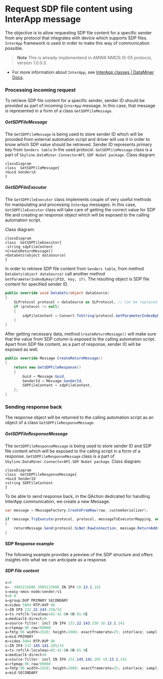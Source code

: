 # Request SDP file content using InterApp message
The objective is to allow requesting SDP file content for a specific sender from any protocol that integrates with device which supports SDP files. `InterApp` framework is used in order to make this way of communication possible. 
> **Note**
> This is already implementend in AMWA NMOS IS-05 protocol, version 1.0.0.3.
* For more information about `InterApp`, see [InterApp classes | DataMiner Docs](https://docs.dataminer.services/develop/devguide/ClassLibrary/ClassLibraryInterAppClasses.html).
### Processing incoming request
To retrieve SDP file content for a specific sender, sender ID should be provided as part of incoming `InterApp` message. In this case, that message is represented in a form of a class `GetSDPFileMessage`.
##### GetSDPFileMessage
The `GetSDPFileMessage` is being used to store sender ID which will be provided from external automation script and driver will use it in order to know which SDP value should be retrieved. Sender ID represents primary key from `Senders table` in the used protocol. `GetSDPFileMessage` class is a part of `Skyline.DataMiner.ConnectorAPI.SDP NuGet package`.
Class diagram
```mermaid
classDiagram
class  GetSDPFileMessage{
+Guid Senderid
}
```
##### GetSDPFileExecutor
The `GetSDPFileExecutor` class implements couple of very useful methods for manipulating and processing `InterApp` messages. In this case, `GetSDPFileExecutor` class will take care of getting the correct value for SDP file and creating an response object which will be exposed to the calling automation script.

Class diagram:
```mermaid
classDiagram
class  GetSDPFileExecutor{
-string sdpFileContent
+CreateReturnMessage()
+DataGets(object dataSource)
}
```
In order to retrieve SDP file content from `Senders table`, from method `DataGets(object dataSource)` call another method `GetParameterIndexByKey(iPID, key, iY)`. The resulting object is SDP file content for specified sender ID.
```csharp
public override void DataGets(object dataSource)
{
	SLProtocol protocol = dataSource as SLProtocol; // Can be replaced if other dataSource type is used.
	if (protocol != null)
	{
		sdpFileContent = Convert.ToString(protocol.GetParameterIndexByKey(Parameter.Senders.tablePid, Convert.ToString(Message.SenderId), Parameter.Senders.Idx.senderssdpfile_string_315 + 1));
	}
}
```
After getting necessary data, method `CreateReturnMessage()` will make sure that the value from SDP column is exposed to the calling automation script. Apart from SDP file content, as a part of response, sender ID will be exposed as well.
```csharp
public override Message CreateReturnMessage()
{
	return new GetSDPFileResponse()
	{
		Guid = Message.Guid,
		SenderId = Message.SenderId,
		SDPFileContent = sdpFileContent,
	};
}
```
### Sending response back
The response object will be returned to the calling automation script as an object of a class `GetSDPFileResponseMessage`. 
##### GetSDPFileResponseMessage
The `GetSDPFileResponseMessage` is being used to store sender ID and SDP file content which will be exposed to the calling script in a form of a response. `GetSDPFileResponseMessage` class is a part of `Skyline.DataMiner.ConnectorAPI.SDP NuGet package`.
Class diagram:
```mermaid
classDiagram
class  GetSDPFileResponseMessage{
+Guid SenderId
+string SDPFileContent
}
```
To be able to send response back, in the QAction dedicated for handling InterApp communication, we create a new Message.
```csharp
var message = MessageFactory.CreateFromRaw(raw, customSerializer);

if (message.TryExecute(protocol, protocol, messageToExecutorMapping, out Message returnMessage) && returnMessage != null)
{
	returnMessage.Send(protocol.SLNet.RawConnection, message.ReturnAddress.AgentId, message.ReturnAddress.ElementId, message.ReturnAddress.ParameterId, customSerializer);
}
```
#### SDP Response example
The following example provides a preview of the SDP structure and offers insights into what we can anticipate as a response.
##### SDP File content
```csharp
v=0
o=- 3905215086 3905215086 IN IP4 10.13.1.142
s=easy-nmos-node/sender/v1
t=0 0
a=group:DUP PRIMARY SECONDARY
m=video 5004 RTP/AVP 96
c=IN IP4 232.22.143.250/32
a=ts-refclk:localmac=02-42-0A-0D-01-8E
a=mediaclk:direct=0
a=source-filter: incl IN IP4 232.22.143.250 10.13.1.142
a=rtpmap:96 raw/90000
a=fmtp:96 width=1920; height=1080; exactframerate=25; interlace; sampling=YCbCr-4:2:2; depth=10; colorimetry=BT709; TCS=SDR; PM=2110GPM; SSN=ST2110-20:2017; TP=2110TPN
a=mid:PRIMARY
m=video 5004 RTP/AVP 96
c=IN IP4 232.145.141.205/32
a=ts-refclk:localmac=02-42-0A-0D-01-8E
a=mediaclk:direct=0
a=source-filter: incl IN IP4 232.145.141.205 10.13.1.142
a=rtpmap:96 raw/90000
a=fmtp:96 width=1920; height=1080; exactframerate=25; interlace; sampling=YCbCr-4:2:2; depth=10; colorimetry=BT709; TCS=SDR; PM=2110GPM; SSN=ST2110-20:2017; TP=2110TPN
a=mid:SECONDARY
```